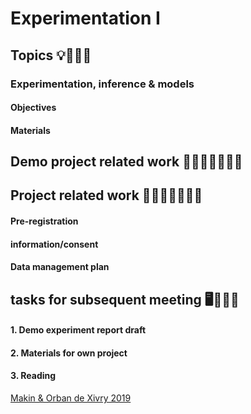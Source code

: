 # Experimentation I

## Topics 💡👨🏻‍🏫 

### Experimentation, inference & models

#### Objectives

#### Materials

## Demo project related work 🥼🧑🏽‍💻🧑🏾‍💻  

## Project related work 🥼🧑🏿‍🔬👩🏻‍🔬

#### Pre-registration

#### information/consent 

#### Data management plan

## tasks for subsequent meeting 🖥️✍🏽📖

#### 1. Demo experiment report draft

#### 2. Materials for own project

#### 3. Reading 

[Makin & Orban de Xivry 2019](https://elifesciences.org/articles/48175)